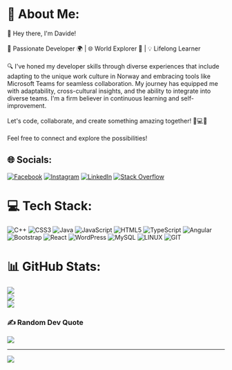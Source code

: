 # 💫 About Me:
👋 Hey there, I'm Davide!<br><br>🚀 Passionate Developer 🌍 | 🌐 World Explorer 🧠 | 💡 Lifelong Learner<br><br>🔍 I've honed my developer skills through diverse experiences that include adapting to the unique work culture in Norway and embracing tools like Microsoft Teams for seamless collaboration. My journey has equipped me with adaptability, cross-cultural insights, and the ability to integrate into diverse teams. I'm a firm believer in continuous learning and self-improvement.<br><br>Let's code, collaborate, and create something amazing together! 🤖💻✨<br><br>Feel free to connect and explore the possibilities!


## 🌐 Socials:
[![Facebook](https://img.shields.io/badge/Facebook-%231877F2.svg?logo=Facebook&logoColor=white)](https://www.facebook.com/profile.php?id=100049691471258) [![Instagram](https://img.shields.io/badge/Instagram-%23E4405F.svg?logo=Instagram&logoColor=white)](https://www.instagram.com/greedypeace/) [![LinkedIn](https://img.shields.io/badge/LinkedIn-%230077B5.svg?logo=linkedin&logoColor=white)](https://www.linkedin.com/in/davide-passarini-374231241/) [![Stack Overflow](https://img.shields.io/badge/-Stackoverflow-FE7A16?logo=stack-overflow&logoColor=white)](https://stackoverflow.com/users/20302034) 

# 💻 Tech Stack:
![C++](https://img.shields.io/badge/c++-%2300599C.svg?style=for-the-badge&logo=c%2B%2B&logoColor=white) ![CSS3](https://img.shields.io/badge/css3-%231572B6.svg?style=for-the-badge&logo=css3&logoColor=white) ![Java](https://img.shields.io/badge/java-%23ED8B00.svg?style=for-the-badge&logo=openjdk&logoColor=white) ![JavaScript](https://img.shields.io/badge/javascript-%23323330.svg?style=for-the-badge&logo=javascript&logoColor=%23F7DF1E) ![HTML5](https://img.shields.io/badge/html5-%23E34F26.svg?style=for-the-badge&logo=html5&logoColor=white) ![TypeScript](https://img.shields.io/badge/typescript-%23007ACC.svg?style=for-the-badge&logo=typescript&logoColor=white) ![Angular](https://img.shields.io/badge/angular-%23DD0031.svg?style=for-the-badge&logo=angular&logoColor=white) ![Bootstrap](https://img.shields.io/badge/bootstrap-%238511FA.svg?style=for-the-badge&logo=bootstrap&logoColor=white) ![React](https://img.shields.io/badge/react-%2320232a.svg?style=for-the-badge&logo=react&logoColor=%2361DAFB) ![WordPress](https://img.shields.io/badge/WordPress-%23117AC9.svg?style=for-the-badge&logo=WordPress&logoColor=white) ![MySQL](https://img.shields.io/badge/mysql-%2300000f.svg?style=for-the-badge&logo=mysql&logoColor=white) ![LINUX](https://img.shields.io/badge/Linux-FCC624?style=for-the-badge&logo=linux&logoColor=black) ![GIT](https://img.shields.io/badge/Git-fc6d26?style=for-the-badge&logo=git&logoColor=white)
# 📊 GitHub Stats:
![](https://github-readme-stats.vercel.app/api?username=Zast96&theme=dark&hide_border=true&include_all_commits=false&count_private=false)<br/>
![](https://github-readme-streak-stats.herokuapp.com/?user=Zast96&theme=dark&hide_border=true)<br/>
![](https://github-readme-stats.vercel.app/api/top-langs/?username=Zast96&theme=dark&hide_border=true&include_all_commits=false&count_private=false&layout=compact)

### ✍️ Random Dev Quote
![](https://quotes-github-readme.vercel.app/api?type=horizontal&theme=radical)

---
[![](https://visitcount.itsvg.in/api?id=Zast96&icon=0&color=0)](https://visitcount.itsvg.in)


<!--
**Zast96/Zast96** is a ✨ _special_ ✨ repository because its `README.md` (this file) appears on your GitHub profile.

Here are some ideas to get you started:

- 🔭 I’m currently working on ...
- 🌱 I’m currently learning ...
- 👯 I’m looking to collaborate on ...
- 🤔 I’m looking for help with ...
- 💬 Ask me about ...
- 📫 How to reach me: ...
- 😄 Pronouns: ...
- ⚡ Fun fact: ...
-->
